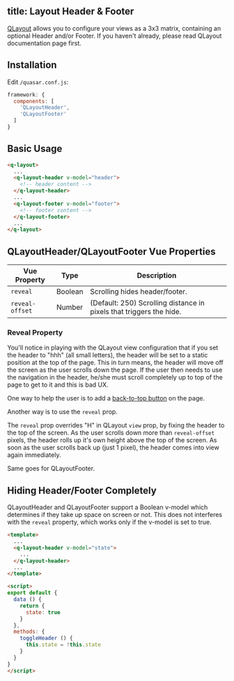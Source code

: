 title: Layout Header & Footer
---
[QLayout](/components/layout.html) allows you to configure your views as a 3x3 matrix, containing an optional Header and/or Footer. If you haven't already, please read QLayout documentation page first.
<input type="hidden" data-fullpage-demo="layout-demo/play-with-layout">

## Installation
Edit `/quasar.conf.js`:
```js
framework: {
  components: [
    'QLayoutHeader',
    'QLayoutFooter'
  ]
}
```

## Basic Usage
```html
<q-layout>
  ...
  <q-layout-header v-model="header">
    <!-- header content -->
  </q-layout-header>
  ...
  <q-layout-footer v-model="footer">
    <!-- footer content -->
  </q-layout-footer>
  ...
</q-layout>
```

## QLayoutHeader/QLayoutFooter Vue Properties

| Vue Property | Type | Description |
| --- | --- | --- |
| `reveal` | Boolean | Scrolling hides header/footer. |
| `reveal-offset` | Number | (Default: 250) Scrolling distance in pixels that triggers the hide. |

### Reveal Property
You'll notice in playing with the QLayout view configuration that if you set the header to "hhh" (all small letters), the header will be set to a static position at the top of the page. This in turn means, the header will move off the screen as the user scrolls down the page. If the user then needs to use the navigation in the header, he/she must scroll completely up to top of the page to get to it and this is bad UX.

One way to help the user is to add a [back-to-top button](/components/back-to-top.html) on the page.

Another way is to use the `reveal` prop.

The `reveal` prop overrides "H" in QLayout `view` prop, by fixing the header to the top of the screen. As the user scrolls down more than `reveal-offset` pixels, the header rolls up it's own height above the top of the screen. As soon as the user scrolls back up (just 1 pixel), the header comes into view again immediately.

Same goes for QLayoutFooter.

## Hiding Header/Footer Completely
QLayoutHeader and QLayoutFooter support a Boolean v-model which determines if they take up space on screen or not. This does not interferes with the `reveal` property, which works only if the v-model is set to true.

```html
<template>
  ...
  <q-layout-header v-model="state">
    ...
  </q-layout-header>
  ...
</template>

<script>
export default {
  data () {
    return {
      state: true
    }
  },
  methods: {
    toggleHeader () {
      this.state = !this.state
    }
  }
}
</script>
```

